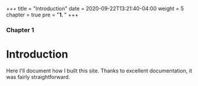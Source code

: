 +++
title = "Introduction"
date = 2020-09-22T13:21:40-04:00
weight = 5
chapter = true
pre = "<b>1. </b>"
+++

### Chapter 1

# Introduction

Here I'll document how I built this site. Thanks to excellent documentation, it was fairly straightforward.
